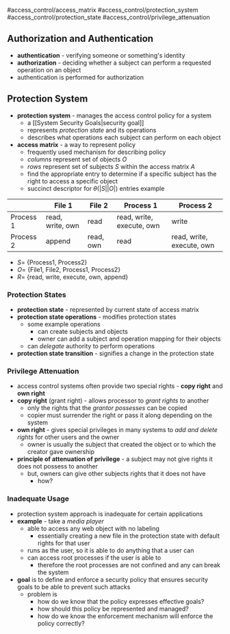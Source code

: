 #access_control/access_matrix #access_control/protection_system #access_control/protection_state #access_control/privilege_attenuation
## Authorization and Authentication
- **authentication** - verifying someone or something's identity
- **authorization** - deciding whether a subject can perform a requested operation on an object
- authentication is performed for authorization
## Protection System
- **protection system** - manages the access control policy for a system
	- a [[System Security Goals|security goal]]
	- represents *protection state* and its operations
	- describes what operations each subject can perform on each object
- **access matrix** - a way to represent policy
	- frequently used mechanism for describing policy
	- *columns* represent set of objects $O$
	- *rows* represent set of subjects $S$ within the access matrix $A$
	- find the appropriate entry to determine if a specific subject has the right to access a specific object
	- succinct descriptor for $\theta(|S||O|)$ entries
example

|           | File 1           | File 2    | Process 1                 | Process 2                 |
| --------- | ---------------- | --------- | ------------------------- | ------------------------- |
| Process 1 | read, write, own | read      | read, write, execute, own | write                     |
| Process 2 | append           | read, own | read                      | read, write, execute, own |
- $S=$ $\{$Process1, Process2$\}$
- $O=$ $\{$File1, File2, Process1, Process2$\}$
- $R=$ $\{$read, write, execute, own, append$\}$
### Protection States
- **protection state** - represented by current state of access matrix
- **protection state operations** - modifies protection states
	- some example operations
		- can create subjects and objects
		- owner can add a subject and operation mapping for their objects
	- can *delegate* authority to perform operations
- **protection state transition** - signifies a change in the protection state
### Privilege Attenuation
- access control systems often provide two special rights - **copy right** and **own right**
- **copy right** (grant right) - allows processor to *grant rights* to another
	- only the rights that the *grantor possesses* can be copied
	- copier must surrender the right or pass it along depending on the system
- **own right** - gives special privileges in many systems to *add and delete rights* for other users and the owner
	- owner is usually the subject that created the object or to which the creator gave ownership
- **principle of attenuation of privilege** - a subject may not give rights it does not possess to another
	- but, owners can give other subjects rights that it does not have
		- how?
### Inadequate Usage
- protection system approach is inadequate for certain applications
- **example** - take a *media player*
	- able to access any web object with no labeling
		- essentially creating a new file in the protection state with default rights for that user
	- runs as the user, so it is able to do anything that a user can
	- can access root processes if the user is able to
		- therefore the root processes are not confined and any can break the system
- **goal** is to define and enforce a security policy that ensures security goals to be able to prevent such attacks
	- problem is
		- how do we know that the policy expresses effective goals?
		- how should this policy be represented and managed?
		- how do we know the enforcement mechanism will enforce the policy correctly?